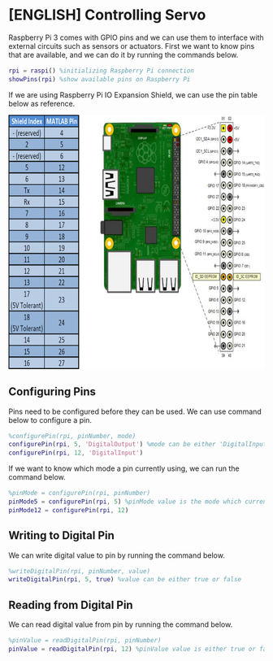 # [ENGLISH] Controlling Servo
Raspberry Pi 3 comes with GPIO pins and we can use them to interface with external circuits such as sensors or actuators. First we want to know pins that are available, and we can do it by running the commands below.

```matlab
rpi = raspi() %initializing Raspberry Pi connection
showPins(rpi) %show available pins on Raspberry Pi
```

If we are using Raspberry Pi IO Expansion Shield, we can use the pin table below as reference.

<img src="/images/matlabPins.png" height="500">

## Configuring Pins
Pins need to be configured before they can be used. We can use command below to configure a pin.

```matlab
%configurePin(rpi, pinNumber, mode)
configurePin(rpi, 5, 'DigitalOutput') %mode can be either 'DigitalInput', 'DigitalOutput', or 'PWM'
configurePin(rpi, 12, 'DigitalInput')
```

If we want to know which mode a pin currently using, we can run the command below.

```matlab
%pinMode = configurePin(rpi, pinNumber)
pinMode5 = configurePin(rpi, 5) %pinMode value is the mode which currently being used
pinMode12 = configurePin(rpi, 12)
```

## Writing to Digital Pin
We can write digital value to pin by running the command below.

```matlab
%writeDigitalPin(rpi, pinNumber, value)
writeDigitalPin(rpi, 5, true) %value can be either true or false
```

## Reading from Digital Pin
We can read digital value from pin by running the command below.

```matlab
%pinValue = readDigitalPin(rpi, pinNumber)
pinValue = readDigitalPin(rpi, 12) %pinValue value is either true or false, which is the current logic state of the pin
```
